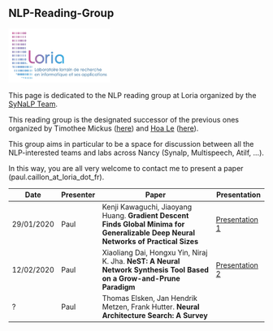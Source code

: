 ## NLP-Reading-Group

<p>
  <img src="https://raw.githubusercontent.com/paulcaillon/NLP-Reading-Group/master/logo_loria_complet.jpg?raw=true?raw=true" width=200px />
</p>

This page is dedicated to the NLP reading group at Loria organized by the [SyNaLP Team](https://synalp.loria.fr). 

This reading group is the designated successor of the previous ones organized by Timothee Mickus ([here](https://timotheemickus.github.io/reading_group.html)) and [Hoa Le](https://lethienhoablog.wordpress.com) ([here](https://github.com/lethienhoa/Deep-Learning-and-Natural-Language-Understanding-Reading-Group)).

This group aims in particular to be a space for discussion between all the NLP-interested teams and labs across Nancy (Synalp, Multispeech, Atilf, ...). 

In this way, you are all very welcome to contact me to present a paper (paul.caillon_at_loria_dot_fr). 


| Date | Presenter | Paper | Presentation |
|-------------|-------------|------------------------------|------|
| 29/01/2020 | Paul | Kenji Kawaguchi, Jiaoyang Huang. **Gradient Descent Finds Global Minima for Generalizable Deep Neural Networks of Practical Sizes** | [Presentation 1](https://github.com/paulcaillon/NLP-Reading-Group/blob/master/ReadingGroup1.pdf)
| 12/02/2020 | Paul | Xiaoliang Dai, Hongxu Yin, Niraj K. Jha. **NeST: A Neural Network Synthesis Tool Based on a Grow-and-Prune Paradigm** | [Presentation 2](https://github.com/paulcaillon/NLP-Reading-Group/blob/master/ReadingGroup2.pdf)
|    ?   | Paul | Thomas Elsken, Jan Hendrik Metzen, Frank Hutter. **Neural Architecture Search: A Survey** | 
